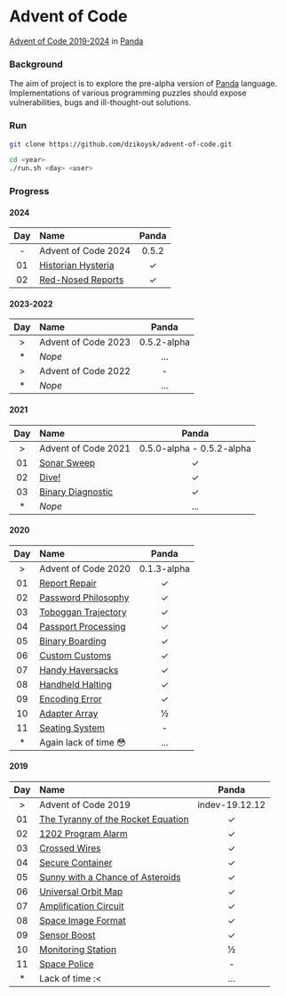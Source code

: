 # Advent of Code
[Advent of Code 2019-2024](https://adventofcode.com/) in [Panda](https://github.com/panda-lang/panda)

### Background
The aim of project is to explore the pre-alpha version of [Panda](https://github.com/panda-lang/panda) language.
Implementations of various programming puzzles should expose vulnerabilities, bugs and ill-thought-out solutions.

### Run
```bash
git clone https://github.com/dzikoysk/advent-of-code.git

cd <year>
./run.sh <day> <user>
```

### Progress

#### 2024

| Day | Name                                                      | Panda | 
|:---:|:----------------------------------------------------------|:-----:|
|  -  | Advent of Code 2024                                       | 0.5.2 |
| 01  | [Historian Hysteria](https://adventofcode.com/2024/day/1) |   ✓   |
| 02  | [Red-Nosed Reports](https://adventofcode.com/2024/day/2)  |   ✓   |

#### 2023-2022

| Day | Name                |    Panda    | 
|:---:|:--------------------|:-----------:|
|  >  | Advent of Code 2023 | 0.5.2-alpha |
|  *  | _Nope_              |     ...     |
|  >  | Advent of Code 2022 |      -      |
|  *  | _Nope_              |     ...     |

#### 2021

| Day | Name                                                     |           Panda           | 
|:---:|:---------------------------------------------------------|:-------------------------:|
|  >  | Advent of Code 2021                                      | 0.5.0-alpha - 0.5.2-alpha |
| 01  | [Sonar Sweep](https://adventofcode.com/2021/day/1)       |             ✓             |
| 02  | [Dive!](https://adventofcode.com/2021/day/2)             |             ✓             |
| 03  | [Binary Diagnostic](https://adventofcode.com/2021/day/3) |             ✓             |
|  *  | _Nope_                                                   |            ...            |

#### 2020

| Day | Name                                                       |    Panda    | 
|:---:|:-----------------------------------------------------------|:-----------:|
|  >  | Advent of Code 2020                                        | 0.1.3-alpha |
| 01  | [Report Repair](https://adventofcode.com/2020/day/1)       |      ✓      |
| 02  | [Password Philosophy](https://adventofcode.com/2020/day/2) |      ✓      |
| 03  | [Toboggan Trajectory](https://adventofcode.com/2020/day/3) |      ✓      |
| 04  | [Passport Processing](https://adventofcode.com/2020/day/4) |      ✓      |
| 05  | [Binary Boarding](https://adventofcode.com/2020/day/5)     |      ✓      |
| 06  | [Custom Customs](https://adventofcode.com/2020/day/6)      |      ✓      |
| 07  | [Handy Haversacks](https://adventofcode.com/2020/day/7)    |      ✓      |
| 08  | [Handheld Halting](https://adventofcode.com/2020/day/8)    |      ✓      |
| 09  | [Encoding Error](https://adventofcode.com/2020/day/9)      |      ✓      |
| 10  | [Adapter Array](https://adventofcode.com/2020/day/10)      |      ½      |
| 11  | [Seating System](https://adventofcode.com/2020/day/11)     |      -      |
|  *  | Again lack of time 😳                                      |     ...     |

#### 2019

| Day | Name                                                                      |     Panda      | 
|:---:|:--------------------------------------------------------------------------|:--------------:|
|  >  | Advent of Code 2019                                                       | indev-19.12.12 |
| 01  | [The Tyranny of the Rocket Equation](https://adventofcode.com/2019/day/1) |       ✓        |
| 02  | [1202 Program Alarm](https://adventofcode.com/2019/day/2)                 |       ✓        |
| 03  | [Crossed Wires](https://adventofcode.com/2019/day/3)                      |       ✓        |
| 04  | [Secure Container](https://adventofcode.com/2019/day/4)                   |       ✓        |
| 05  | [Sunny with a Chance of Asteroids](https://adventofcode.com/2019/day/5)   |       ✓        |
| 06  | [Universal Orbit Map](https://adventofcode.com/2019/day/6)                |       ✓        |
| 07  | [Amplification Circuit](https://adventofcode.com/2019/day/7)              |       ✓        |
| 08  | [Space Image Format](https://adventofcode.com/2019/day/8)                 |       ✓        |
| 09  | [Sensor Boost](https://adventofcode.com/2019/day/9)                       |       ✓        |
| 10  | [Monitoring Station](https://adventofcode.com/2019/day/10)                |       ½        |
| 11  | [Space Police](https://adventofcode.com/2019/day/11)                      |       -        |
|  *  | Lack of time :<                                                           |      ...       |
